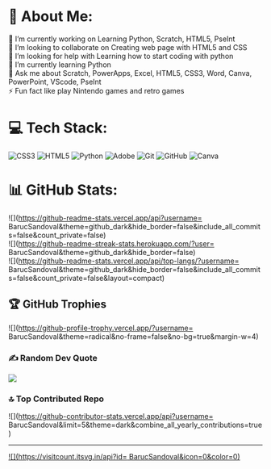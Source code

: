# 💫 About Me:
🔭 I’m currently working on Learning Python, Scratch, HTML5, PseInt<br>👯 I’m looking to collaborate on Creating web page with HTML5 and CSS<br>🤝 I’m looking for help with Learning how to start coding with python<br>🌱 I’m currently learning Python<br>💬 Ask me about Scratch, PowerApps, Excel, HTML5, CSS3, Word, Canva, PowerPoint, VScode, PseInt<br>⚡ Fun fact like play Nintendo games and retro games


# 💻 Tech Stack:
![CSS3](https://img.shields.io/badge/css3-%231572B6.svg?style=for-the-badge&logo=css3&logoColor=white) ![HTML5](https://img.shields.io/badge/html5-%23E34F26.svg?style=for-the-badge&logo=html5&logoColor=white) ![Python](https://img.shields.io/badge/python-3670A0?style=for-the-badge&logo=python&logoColor=ffdd54) ![Adobe](https://img.shields.io/badge/adobe-%23FF0000.svg?style=for-the-badge&logo=adobe&logoColor=white) ![Git](https://img.shields.io/badge/git-%23F05033.svg?style=for-the-badge&logo=git&logoColor=white) ![GitHub](https://img.shields.io/badge/github-%23121011.svg?style=for-the-badge&logo=github&logoColor=white) ![Canva](https://img.shields.io/badge/Canva-%2300C4CC.svg?style=for-the-badge&logo=Canva&logoColor=white)
# 📊 GitHub Stats:
![](https://github-readme-stats.vercel.app/api?username= BarucSandoval&theme=github_dark&hide_border=false&include_all_commits=false&count_private=false)<br/>
![](https://github-readme-streak-stats.herokuapp.com/?user= BarucSandoval&theme=github_dark&hide_border=false)<br/>
![](https://github-readme-stats.vercel.app/api/top-langs/?username= BarucSandoval&theme=github_dark&hide_border=false&include_all_commits=false&count_private=false&layout=compact)

## 🏆 GitHub Trophies
![](https://github-profile-trophy.vercel.app/?username= BarucSandoval&theme=radical&no-frame=false&no-bg=true&margin-w=4)

### ✍️ Random Dev Quote
![](https://quotes-github-readme.vercel.app/api?type=horizontal&theme=radical)

### 🔝 Top Contributed Repo
![](https://github-contributor-stats.vercel.app/api?username= BarucSandoval&limit=5&theme=dark&combine_all_yearly_contributions=true)

---
[![](https://visitcount.itsvg.in/api?id= BarucSandoval&icon=0&color=0)](https://visitcount.itsvg.in)

<!-- Proudly created with GPRM ( https://gprm.itsvg.in ) -->